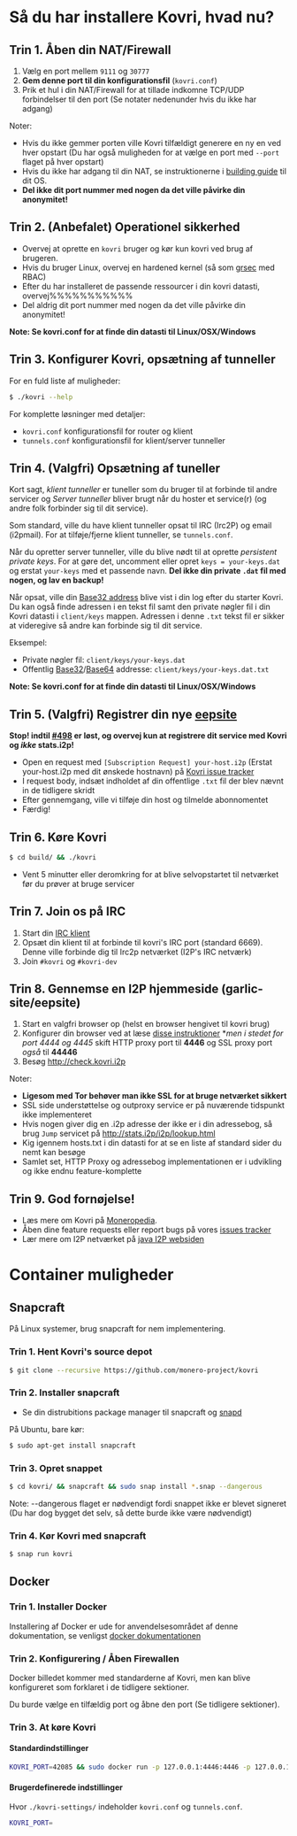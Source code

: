 # Så du har installere Kovri, hvad nu?

## Trin 1. Åben din NAT/Firewall
1. Vælg en port mellem ```9111``` og ```30777```
2. **Gem denne port til din konfigurationsfil** (`kovri.conf`)
3. Prik et hul i din NAT/Firewall for at tillade indkomne TCP/UDP forbindelser til den port (Se notater nedenunder hvis du ikke har adgang)

Noter:

- Hvis du ikke gemmer porten ville Kovri tilfældigt generere en ny en ved hver opstart (Du har også muligheden for at vælge en port med `--port` flaget på hver opstart)
- Hvis du ikke har adgang til din NAT, se instruktionerne i [building guide](https://github.com/monero-project/kovri-docs/blob/master/i18n/en/building.md) til dit OS.
- **Del ikke dit port nummer med nogen da det ville påvirke din anonymitet!**

## Trin 2. (Anbefalet) Operationel sikkerhed

- Overvej at oprette en `kovri` bruger og kør kun kovri ved brug af brugeren.
- Hvis du bruger Linux, overvej en hardened kernel (så som [grsec](https://en.wikibooks.org/wiki/Grsecurity) med RBAC)
- Efter du har installeret de passende ressourcer i din kovri datasti, overvej%%%%%%%%%%%
- Del aldrig dit port nummer med nogen da det ville påvirke din anonymitet!

**Note: Se kovri.conf for at finde din datasti til Linux/OSX/Windows**

## Trin 3. Konfigurer Kovri, opsætning af tunneller

For en fuld liste af muligheder:

```bash
$ ./kovri --help
```

For komplette løsninger med detaljer: 

- `kovri.conf` konfigurationsfil for router og klient
- `tunnels.conf` konfigurationsfil for klient/server tunneller

## Trin 4. (Valgfri) Opsætning af tuneller

Kort sagt, *klient tunneller* er tuneller som du bruger til at forbinde til andre servicer og *Server tunneller* bliver brugt når du hoster et service(r) (og andre folk forbinder sig til dit service).

Som standard, ville du have klient tunneller opsat til IRC (Irc2P) og email (i2pmail). For at tilføje/fjerne klient tunneller, se `tunnels.conf`.

Når du opretter server tunneller, ville du blive nødt til at oprette *persistent private keys*. For at gøre det, uncomment eller opret `keys = your-keys.dat` og erstat `your-keys` med et passende navn. **Del ikke din private `.dat` fil med nogen, og lav en backup!**

Når opsat, ville din [Base32 address](https://getmonero.org/resources/moneropedia/base32-address) blive vist i din log efter du starter Kovri. Du kan også finde adressen i en tekst fil samt den private nøgler fil i din Kovri datasti i `client/keys` mappen. Adressen i denne `.txt` tekst fil er sikker at videregive så andre kan forbinde sig til dit service.

Eksempel:

- Private nøgler fil: `client/keys/your-keys.dat`
- Offentlig [Base32](https://getmonero.org/resources/moneropedia/base32-address)/[Base64](https://getmonero.org/resources/moneropedia/base64-address) addresse: `client/keys/your-keys.dat.txt`

**Note: Se kovri.conf for at finde din datasti til Linux/OSX/Windows**

## Trin 5. (Valgfri) Registrer din nye [eepsite](https://getmonero.org/resources/moneropedia/eepsite)

**Stop! indtil [#498](https://github.com/monero-project/kovri/issues/498) er løst, og overvej kun at registrere dit service med Kovri og *ikke* stats.i2p!** 

- Open en request med `[Subscription Request] your-host.i2p` (Erstat your-host.i2p med dit ønskede hostnavn) på [Kovri issue tracker](https://github.com/monero-project/kovri/issues)
- I request body, indsæt indholdet af din offentlige `.txt` fil der blev nævnt in de tidligere skridt
- Efter gennemgang, ville vi tilføje din host og tilmelde abonnomentet
- Færdig!

## Trin 6. Køre Kovri
```bash
$ cd build/ && ./kovri
```
- Vent 5 minutter eller deromkring for at blive selvopstartet til netværket før  du prøver at bruge servicer

## Trin 7. Join os på IRC
1. Start din [IRC klient](https://en.wikipedia.org/wiki/List_of_IRC_clients)
2. Opsæt din klient til at forbinde til kovri's IRC port (standard 6669). Denne ville forbinde dig til Irc2p netværket (I2P's IRC netværk)
3. Join `#kovri` og `#kovri-dev`

## Trin 8. Gennemse en I2P hjemmeside (garlic-site/eepsite)
1. Start en valgfri browser op (helst en browser hengivet til kovri brug)
2. Konfigurer din browser ved at læse [disse instruktioner](https://geti2p.net/en/about/browser-config) **men i stedet for port 4444 og 4445* skift HTTP proxy port til **4446** og SSL proxy port *også* til **44446**
3. Besøg http://check.kovri.i2p

Noter:

- **Ligesom med Tor behøver man ikke SSL for at bruge netværket sikkert**
- SSL side understøttelse og outproxy service er på nuværende tidspunkt ikke implementeret
- Hvis nogen giver dig en .i2p adresse der ikke er i din adressebog, så brug `Jump` servicet på http://stats.i2p/i2p/lookup.html
- Kig igennem hosts.txt i din datasti for at se en liste af standard sider du nemt kan besøge
- Samlet set, HTTP Proxy og adressebog implementationen er i udvikling og ikke endnu feature-komplette

## Trin 9. God fornøjelse!
- Læs mere om Kovri på [Moneropedia](https://getmonero.org/resources/moneropedia/kovri).
- Åben dine feature requests eller report bugs på vores [issues tracker](https://github.com/monero-project/kovri/issues)
- Lær mere om I2P netværket på [java I2P websiden](https://geti2p.net/en/docs)

# Container muligheder

## Snapcraft

På Linux systemer, brug snapcraft for nem implementering.

### Trin 1. Hent Kovri's source depot

```bash
$ git clone --recursive https://github.com/monero-project/kovri
```

### Trin 2. Installer snapcraft

- Se din distrubitions package manager til snapcraft og [snapd](https://snapcraft.io/docs/core/install)

På Ubuntu, bare kør:
```bash
$ sudo apt-get install snapcraft
```

### Trin 3. Opret snappet

```bash
$ cd kovri/ && snapcraft && sudo snap install *.snap --dangerous
```
Note: --dangerous flaget er nødvendigt fordi snappet ikke er blevet signeret (Du har dog bygget det selv, så dette burde ikke være nødvendigt)

### Trin 4. Kør Kovri med snapcraft

```bash
$ snap run kovri
```

## Docker

### Trin 1. Installer Docker
Installering af Docker er ude for anvendelsesområdet af denne dokumentation, se venligst [docker dokumentationen](https://docs.docker.com/engine/installation/)

### Trin 2. Konfigurering / Åben Firewallen

Docker billedet kommer med standarderne af Kovri, men kan blive konfigureret som forklaret i de tidligere sektioner.

Du burde vælge en tilfældig port og åbne den port (Se tidligere sektioner).

### Trin 3. At køre Kovri

#### Standardindstillinger
```bash
KOVRI_PORT=42085 && sudo docker run -p 127.0.0.1:4446:4446 -p 127.0.0.1:6669:6669 -p $KOVRI_PORT --env KOVRI_PORT=$KOVRI_PORT geti2p/kovri
```

#### Brugerdefinerede indstillinger
Hvor `./kovri-settings/` indeholder `kovri.conf` og `tunnels.conf`.
```bash
KOVRI_PORT=